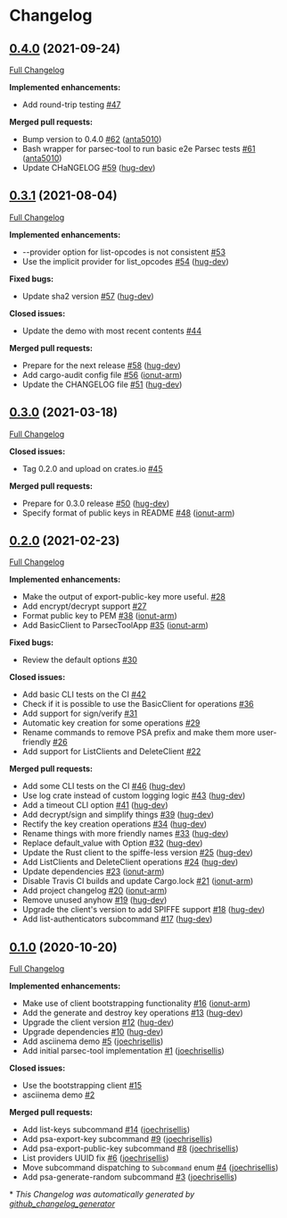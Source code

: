 # Changelog

## [0.4.0](https://github.com/parallaxsecond/parsec-tool/tree/0.4.0) (2021-09-24)

[Full Changelog](https://github.com/parallaxsecond/parsec-tool/compare/0.3.1...0.4.0)

**Implemented enhancements:**

- Add round-trip testing [\#47](https://github.com/parallaxsecond/parsec-tool/issues/47)

**Merged pull requests:**

- Bump version to 0.4.0 [\#62](https://github.com/parallaxsecond/parsec-tool/pull/62) ([anta5010](https://github.com/anta5010))
- Bash wrapper for parsec-tool to run basic e2e Parsec tests [\#61](https://github.com/parallaxsecond/parsec-tool/pull/61) ([anta5010](https://github.com/anta5010))
- Update CHaNGELOG [\#59](https://github.com/parallaxsecond/parsec-tool/pull/59) ([hug-dev](https://github.com/hug-dev))

## [0.3.1](https://github.com/parallaxsecond/parsec-tool/tree/0.3.1) (2021-08-04)

[Full Changelog](https://github.com/parallaxsecond/parsec-tool/compare/0.3.0...0.3.1)

**Implemented enhancements:**

- --provider option for list-opcodes is not consistent [\#53](https://github.com/parallaxsecond/parsec-tool/issues/53)
- Use the implicit provider for list\_opcodes [\#54](https://github.com/parallaxsecond/parsec-tool/pull/54) ([hug-dev](https://github.com/hug-dev))

**Fixed bugs:**

- Update sha2 version [\#57](https://github.com/parallaxsecond/parsec-tool/pull/57) ([hug-dev](https://github.com/hug-dev))

**Closed issues:**

- Update the demo with most recent contents [\#44](https://github.com/parallaxsecond/parsec-tool/issues/44)

**Merged pull requests:**

- Prepare for the next release [\#58](https://github.com/parallaxsecond/parsec-tool/pull/58) ([hug-dev](https://github.com/hug-dev))
- Add cargo-audit config file [\#56](https://github.com/parallaxsecond/parsec-tool/pull/56) ([ionut-arm](https://github.com/ionut-arm))
- Update the CHANGELOG file [\#51](https://github.com/parallaxsecond/parsec-tool/pull/51) ([hug-dev](https://github.com/hug-dev))

## [0.3.0](https://github.com/parallaxsecond/parsec-tool/tree/0.3.0) (2021-03-18)

[Full Changelog](https://github.com/parallaxsecond/parsec-tool/compare/0.2.0...0.3.0)

**Closed issues:**

- Tag 0.2.0 and upload on crates.io [\#45](https://github.com/parallaxsecond/parsec-tool/issues/45)

**Merged pull requests:**

- Prepare for 0.3.0 release [\#50](https://github.com/parallaxsecond/parsec-tool/pull/50) ([hug-dev](https://github.com/hug-dev))
- Specify format of public keys in README [\#48](https://github.com/parallaxsecond/parsec-tool/pull/48) ([ionut-arm](https://github.com/ionut-arm))

## [0.2.0](https://github.com/parallaxsecond/parsec-tool/tree/0.2.0) (2021-02-23)

[Full Changelog](https://github.com/parallaxsecond/parsec-tool/compare/0.1.0...0.2.0)

**Implemented enhancements:**

- Make the output of export-public-key more useful. [\#28](https://github.com/parallaxsecond/parsec-tool/issues/28)
- Add encrypt/decrypt support [\#27](https://github.com/parallaxsecond/parsec-tool/issues/27)
- Format public key to PEM [\#38](https://github.com/parallaxsecond/parsec-tool/pull/38) ([ionut-arm](https://github.com/ionut-arm))
- Add BasicClient to ParsecToolApp [\#35](https://github.com/parallaxsecond/parsec-tool/pull/35) ([ionut-arm](https://github.com/ionut-arm))

**Fixed bugs:**

- Review the default options [\#30](https://github.com/parallaxsecond/parsec-tool/issues/30)

**Closed issues:**

- Add basic CLI tests on the CI [\#42](https://github.com/parallaxsecond/parsec-tool/issues/42)
- Check if it is possible to use the BasicClient for operations [\#36](https://github.com/parallaxsecond/parsec-tool/issues/36)
- Add support for sign/verify [\#31](https://github.com/parallaxsecond/parsec-tool/issues/31)
- Automatic key creation for some operations [\#29](https://github.com/parallaxsecond/parsec-tool/issues/29)
- Rename commands to remove PSA prefix and make them more user-friendly [\#26](https://github.com/parallaxsecond/parsec-tool/issues/26)
- Add support for ListClients and DeleteClient [\#22](https://github.com/parallaxsecond/parsec-tool/issues/22)

**Merged pull requests:**

- Add some CLI tests on the CI [\#46](https://github.com/parallaxsecond/parsec-tool/pull/46) ([hug-dev](https://github.com/hug-dev))
- Use log crate instead of custom logging logic [\#43](https://github.com/parallaxsecond/parsec-tool/pull/43) ([hug-dev](https://github.com/hug-dev))
- Add a timeout CLI option [\#41](https://github.com/parallaxsecond/parsec-tool/pull/41) ([hug-dev](https://github.com/hug-dev))
- Add decrypt/sign and simplify things [\#39](https://github.com/parallaxsecond/parsec-tool/pull/39) ([hug-dev](https://github.com/hug-dev))
- Rectify the key creation operations [\#34](https://github.com/parallaxsecond/parsec-tool/pull/34) ([hug-dev](https://github.com/hug-dev))
- Rename things with more friendly names [\#33](https://github.com/parallaxsecond/parsec-tool/pull/33) ([hug-dev](https://github.com/hug-dev))
- Replace default\_value with Option [\#32](https://github.com/parallaxsecond/parsec-tool/pull/32) ([hug-dev](https://github.com/hug-dev))
- Update the Rust client to the spiffe-less version [\#25](https://github.com/parallaxsecond/parsec-tool/pull/25) ([hug-dev](https://github.com/hug-dev))
- Add ListClients and DeleteClient operations [\#24](https://github.com/parallaxsecond/parsec-tool/pull/24) ([hug-dev](https://github.com/hug-dev))
- Update dependencies [\#23](https://github.com/parallaxsecond/parsec-tool/pull/23) ([ionut-arm](https://github.com/ionut-arm))
- Disable Travis CI builds and update Cargo.lock [\#21](https://github.com/parallaxsecond/parsec-tool/pull/21) ([ionut-arm](https://github.com/ionut-arm))
- Add project changelog [\#20](https://github.com/parallaxsecond/parsec-tool/pull/20) ([ionut-arm](https://github.com/ionut-arm))
- Remove unused anyhow [\#19](https://github.com/parallaxsecond/parsec-tool/pull/19) ([hug-dev](https://github.com/hug-dev))
- Upgrade the client's version to add SPIFFE support [\#18](https://github.com/parallaxsecond/parsec-tool/pull/18) ([hug-dev](https://github.com/hug-dev))
- Add list-authenticators subcommand [\#17](https://github.com/parallaxsecond/parsec-tool/pull/17) ([hug-dev](https://github.com/hug-dev))

## [0.1.0](https://github.com/parallaxsecond/parsec-tool/tree/0.1.0) (2020-10-20)

[Full Changelog](https://github.com/parallaxsecond/parsec-tool/compare/d36eb9f5d2e57fc29924c7e32c11da0c66b4ba4e...0.1.0)

**Implemented enhancements:**

- Make use of client bootstrapping functionality [\#16](https://github.com/parallaxsecond/parsec-tool/pull/16) ([ionut-arm](https://github.com/ionut-arm))
- Add the generate and destroy key operations [\#13](https://github.com/parallaxsecond/parsec-tool/pull/13) ([hug-dev](https://github.com/hug-dev))
- Upgrade the client version [\#12](https://github.com/parallaxsecond/parsec-tool/pull/12) ([hug-dev](https://github.com/hug-dev))
- Upgrade dependencies [\#10](https://github.com/parallaxsecond/parsec-tool/pull/10) ([hug-dev](https://github.com/hug-dev))
- Add asciinema demo [\#5](https://github.com/parallaxsecond/parsec-tool/pull/5) ([joechrisellis](https://github.com/joechrisellis))
- Add initial parsec-tool implementation [\#1](https://github.com/parallaxsecond/parsec-tool/pull/1) ([joechrisellis](https://github.com/joechrisellis))

**Closed issues:**

- Use the bootstrapping client [\#15](https://github.com/parallaxsecond/parsec-tool/issues/15)
- asciinema demo [\#2](https://github.com/parallaxsecond/parsec-tool/issues/2)

**Merged pull requests:**

- Add list-keys subcommand [\#14](https://github.com/parallaxsecond/parsec-tool/pull/14) ([joechrisellis](https://github.com/joechrisellis))
- Add psa-export-key subcommand [\#9](https://github.com/parallaxsecond/parsec-tool/pull/9) ([joechrisellis](https://github.com/joechrisellis))
- Add psa-export-public-key subcommand [\#8](https://github.com/parallaxsecond/parsec-tool/pull/8) ([joechrisellis](https://github.com/joechrisellis))
- List providers UUID fix [\#6](https://github.com/parallaxsecond/parsec-tool/pull/6) ([joechrisellis](https://github.com/joechrisellis))
- Move subcommand dispatching to `Subcommand` enum [\#4](https://github.com/parallaxsecond/parsec-tool/pull/4) ([joechrisellis](https://github.com/joechrisellis))
- Add psa-generate-random subcommand [\#3](https://github.com/parallaxsecond/parsec-tool/pull/3) ([joechrisellis](https://github.com/joechrisellis))



\* *This Changelog was automatically generated by [github_changelog_generator](https://github.com/github-changelog-generator/github-changelog-generator)*
